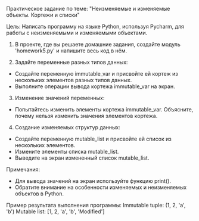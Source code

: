 Практическое задание по теме: "Неизменяемые и изменяемые объекты. Кортежи и списки"

Цель:
Написать программу на языке Python, используя Pycharm, для работы с неизменяемыми и изменяемыми объектами.

1. В проекте, где вы решаете домашние задания, создайте модуль 'homework5.py' и напишите весь код в нём.

2. Задайте переменные разных типов данных:
  - Создайте переменную immutable_var и присвойте ей кортеж из нескольких элементов разных типов данных.
  - Выполните операции вывода кортежа immutable_var на экран.

3. Изменение значений переменных:
  - Попытайтесь изменить элементы кортежа immutable_var. Объясните, почему нельзя изменить значения элементов кортежа.

4. Создание изменяемых структур данных:
  - Создайте переменную mutable_list и присвойте ей список из нескольких элементов.
  - Измените элементы списка mutable_list.
  - Выведите на экран измененный список mutable_list.

Примечания:
- Для вывода значений на экран используйте функцию print().
- Обратите внимание на особенности изменяемых и неизменяемых объектов в Python.

Пример результата выполнения программы:
Immutable tuple: (1, 2, 'a', 'b')
Mutable list: [1, 2, 'a', 'b', 'Modified']

